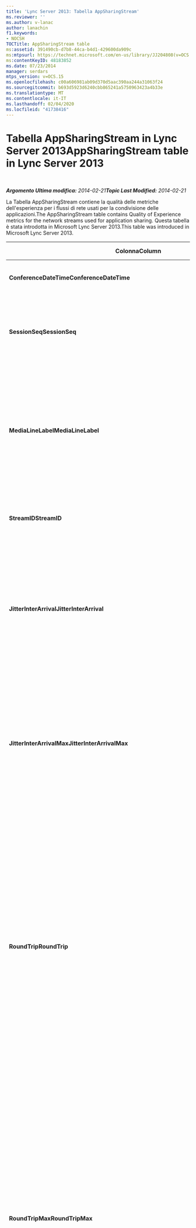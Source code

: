 ```yaml
---
title: 'Lync Server 2013: Tabella AppSharingStream'
ms.reviewer: ''
ms.author: v-lanac
author: lanachin
f1.keywords:
- NOCSH
TOCTitle: AppSharingStream table
ms:assetid: 391490cb-d7b8-44ca-b4d1-429600da909c
ms:mtpsurl: https://technet.microsoft.com/en-us/library/JJ204808(v=OCS.15)
ms:contentKeyID: 48183852
ms.date: 07/23/2014
manager: serdars
mtps_version: v=OCS.15
ms.openlocfilehash: c00a606981ab09d370d5aac390aa244a31063f24
ms.sourcegitcommit: b693d5923d6240cbb865241a5750963423a4b33e
ms.translationtype: MT
ms.contentlocale: it-IT
ms.lasthandoff: 02/04/2020
ms.locfileid: "41738416"
---
```

<div data-xmlns="http://www.w3.org/1999/xhtml">

<div class="topic" data-xmlns="http://www.w3.org/1999/xhtml" data-msxsl="urn:schemas-microsoft-com:xslt" data-cs="http://msdn.microsoft.com/en-us/">

<div data-asp="http://msdn2.microsoft.com/asp">

# <a name="appsharingstream-table-in-lync-server-2013"></a><span data-ttu-id="41c84-102">Tabella AppSharingStream in Lync Server 2013</span><span class="sxs-lookup"><span data-stu-id="41c84-102">AppSharingStream table in Lync Server 2013</span></span>

</div>

<div id="mainSection">

<div id="mainBody">

<span> </span>

<span data-ttu-id="41c84-103">_**Argomento Ultima modifica:** 2014-02-21_</span><span class="sxs-lookup"><span data-stu-id="41c84-103">_**Topic Last Modified:** 2014-02-21_</span></span>

<span data-ttu-id="41c84-104">La Tabella AppSharingStream contiene la qualità delle metriche dell'esperienza per i flussi di rete usati per la condivisione delle applicazioni.</span><span class="sxs-lookup"><span data-stu-id="41c84-104">The AppSharingStream table contains Quality of Experience metrics for the network streams used for application sharing.</span></span> <span data-ttu-id="41c84-105">Questa tabella è stata introdotta in Microsoft Lync Server 2013.</span><span class="sxs-lookup"><span data-stu-id="41c84-105">This table was introduced in Microsoft Lync Server 2013.</span></span>


<table>
<colgroup>
<col style="width: 25%" />
<col style="width: 25%" />
<col style="width: 25%" />
<col style="width: 25%" />
</colgroup>
<thead>
<tr class="header">
<th><span data-ttu-id="41c84-106"><strong>Colonna</strong></span><span class="sxs-lookup"><span data-stu-id="41c84-106"><strong>Column</strong></span></span></th>
<th><span data-ttu-id="41c84-107"><strong>Tipo di dati</strong></span><span class="sxs-lookup"><span data-stu-id="41c84-107"><strong>Data Type</strong></span></span></th>
<th><span data-ttu-id="41c84-108"><strong>Chiave/indice</strong></span><span class="sxs-lookup"><span data-stu-id="41c84-108"><strong>Key/Index</strong></span></span></th>
<th><span data-ttu-id="41c84-109"><strong>Dettagli</strong></span><span class="sxs-lookup"><span data-stu-id="41c84-109"><strong>Details</strong></span></span></th>
</tr>
</thead>
<tbody>
<tr class="odd">
<td><p><span data-ttu-id="41c84-110"><strong>ConferenceDateTime</strong></span><span class="sxs-lookup"><span data-stu-id="41c84-110"><strong>ConferenceDateTime</strong></span></span></p></td>
<td><p><span data-ttu-id="41c84-111">dateTime</span><span class="sxs-lookup"><span data-stu-id="41c84-111">dateTime</span></span></p></td>
<td><p><span data-ttu-id="41c84-112">Primaria, straniera</span><span class="sxs-lookup"><span data-stu-id="41c84-112">Primary, Foreign</span></span></p></td>
<td><p><span data-ttu-id="41c84-113">Data e ora di inizio della sessione.</span><span class="sxs-lookup"><span data-stu-id="41c84-113">Date and time that the session started.</span></span></p></td>
</tr>
<tr class="even">
<td><p><span data-ttu-id="41c84-114"><strong>SessionSeq</strong></span><span class="sxs-lookup"><span data-stu-id="41c84-114"><strong>SessionSeq</strong></span></span></p></td>
<td><p><span data-ttu-id="41c84-115">int</span><span class="sxs-lookup"><span data-stu-id="41c84-115">int</span></span></p></td>
<td><p><span data-ttu-id="41c84-116">Primaria, straniera</span><span class="sxs-lookup"><span data-stu-id="41c84-116">Primary, Foreign</span></span></p></td>
<td><p><span data-ttu-id="41c84-117">Identificatore sequenziale usato per distinguere tra le sessioni avviate nella stessa data e contemporaneamente.</span><span class="sxs-lookup"><span data-stu-id="41c84-117">Sequential identifier used to distinguish between sessions that started on the same date and at the same time.</span></span></p></td>
</tr>
<tr class="odd">
<td><p><span data-ttu-id="41c84-118"><strong>MediaLineLabel</strong></span><span class="sxs-lookup"><span data-stu-id="41c84-118"><strong>MediaLineLabel</strong></span></span></p></td>
<td><p><span data-ttu-id="41c84-119">tinyint</span><span class="sxs-lookup"><span data-stu-id="41c84-119">tinyint</span></span></p></td>
<td><p><span data-ttu-id="41c84-120">Primaria, straniera</span><span class="sxs-lookup"><span data-stu-id="41c84-120">Primary, Foreign</span></span></p></td>
<td><p><span data-ttu-id="41c84-121">Rappresenta il tipo di linea video usato nella chiamata.</span><span class="sxs-lookup"><span data-stu-id="41c84-121">Represents the type of video line used in the call.</span></span> <span data-ttu-id="41c84-122">I valori consentiti sono:</span><span class="sxs-lookup"><span data-stu-id="41c84-122">Allowed values are:</span></span></p>
<ul>
<li><p><span data-ttu-id="41c84-123">0-audio</span><span class="sxs-lookup"><span data-stu-id="41c84-123">0 – Audio</span></span></p></li>
<li><p><span data-ttu-id="41c84-124">1-video</span><span class="sxs-lookup"><span data-stu-id="41c84-124">1 – Video</span></span></p></li>
<li><p><span data-ttu-id="41c84-125">2-video panoramico</span><span class="sxs-lookup"><span data-stu-id="41c84-125">2 – Panoramic video</span></span></p></li>
<li><p><span data-ttu-id="41c84-126">3-condivisione di applicazioni/desktop</span><span class="sxs-lookup"><span data-stu-id="41c84-126">3 –Application/Desktop Sharing</span></span></p></li>
</ul></td>
</tr>
<tr class="even">
<td><p><span data-ttu-id="41c84-127"><strong>StreamID</strong></span><span class="sxs-lookup"><span data-stu-id="41c84-127"><strong>StreamID</strong></span></span></p></td>
<td><p><span data-ttu-id="41c84-128">int</span><span class="sxs-lookup"><span data-stu-id="41c84-128">int</span></span></p></td>
<td><p><span data-ttu-id="41c84-129">Principale</span><span class="sxs-lookup"><span data-stu-id="41c84-129">Primary</span></span></p></td>
<td><p><span data-ttu-id="41c84-130">Identificatore univoco del flusso di condivisione dell'applicazione.</span><span class="sxs-lookup"><span data-stu-id="41c84-130">Unique identifier of the application sharing stream.</span></span></p></td>
</tr>
<tr class="odd">
<td><p><span data-ttu-id="41c84-131"><strong>JitterInterArrival</strong></span><span class="sxs-lookup"><span data-stu-id="41c84-131"><strong>JitterInterArrival</strong></span></span></p></td>
<td><p><span data-ttu-id="41c84-132">int</span><span class="sxs-lookup"><span data-stu-id="41c84-132">int</span></span></p></td>
<td></td>
<td><p><span data-ttu-id="41c84-133">Jitter medio rilevato tra gli arrivi del pacchetto RTP.</span><span class="sxs-lookup"><span data-stu-id="41c84-133">Average jitter detected between RTP packet arrivals.</span></span> <span data-ttu-id="41c84-134">(Jitter è una misura della &quot;shakiness&quot; di una chiamata.) I valori di jitter elevato sono in genere causati dalla congestione o da un server multimediale di overload e generano audio distorte o perse.</span><span class="sxs-lookup"><span data-stu-id="41c84-134">(Jitter is a measure of the &quot;shakiness&quot; of a call.) High jitter values are typically caused by congestion or an overloaded media server, and result in distorted or lost audio.</span></span></p></td>
</tr>
<tr class="even">
<td><p><span data-ttu-id="41c84-135"><strong>JitterInterArrivalMax</strong></span><span class="sxs-lookup"><span data-stu-id="41c84-135"><strong>JitterInterArrivalMax</strong></span></span></p></td>
<td><p><span data-ttu-id="41c84-136">int</span><span class="sxs-lookup"><span data-stu-id="41c84-136">int</span></span></p></td>
<td></td>
<td><p><span data-ttu-id="41c84-137">Jitter massimo rilevato tra gli arrivi del pacchetto RTP.</span><span class="sxs-lookup"><span data-stu-id="41c84-137">Maximum jitter detected between RTP packet arrivals.</span></span> <span data-ttu-id="41c84-138">(Jitter è una misura della &quot;shakiness&quot; di una chiamata.) I valori di jitter elevato sono in genere causati dalla congestione o da un server multimediale di overload e generano audio distorte o perse.</span><span class="sxs-lookup"><span data-stu-id="41c84-138">(Jitter is a measure of the &quot;shakiness&quot; of a call.) High jitter values are typically caused by congestion or an overloaded media server, and result in distorted or lost audio.</span></span></p></td>
</tr>
<tr class="odd">
<td><p><span data-ttu-id="41c84-139"><strong>RoundTrip</strong></span><span class="sxs-lookup"><span data-stu-id="41c84-139"><strong>RoundTrip</strong></span></span></p></td>
<td><p><span data-ttu-id="41c84-140">int</span><span class="sxs-lookup"><span data-stu-id="41c84-140">int</span></span></p></td>
<td></td>
<td><p><span data-ttu-id="41c84-141">Importo medio (in millisecondi) richiesto per un pacchetto di protocollo di trasporto in tempo reale per spostarsi in un altro endpoint e quindi viceversa.</span><span class="sxs-lookup"><span data-stu-id="41c84-141">Average amount of (in milliseconds) required for a Real-Time Transport Protocol packet to travel to another endpoint and then back.</span></span> <span data-ttu-id="41c84-142">I tempi di andata e ritorno di 200 millisecondi sono considerati di qualità accettabile.</span><span class="sxs-lookup"><span data-stu-id="41c84-142">Round-trip times of 200 milliseconds or less are considered of acceptable quality.</span></span></p>
<p><span data-ttu-id="41c84-143">I valori alti di andata e ritorno possono essere causati da routing delle chiamate internazionali; una configurazione errata di routing; o un server multimediale in overload.</span><span class="sxs-lookup"><span data-stu-id="41c84-143">High round-trip values can be caused by international call routing; a routing misconfiguration; or an overloaded media server.</span></span> <span data-ttu-id="41c84-144">Gli alti tempi di andata e ritorno si verificano in difficoltà con le conversazioni audio in tempo reale a due vie.</span><span class="sxs-lookup"><span data-stu-id="41c84-144">High round-trip times result in difficulties with two-way, real-time audio conversations.</span></span></p></td>
</tr>
<tr class="even">
<td><p><span data-ttu-id="41c84-145"><strong>RoundTripMax</strong></span><span class="sxs-lookup"><span data-stu-id="41c84-145"><strong>RoundTripMax</strong></span></span></p></td>
<td><p><span data-ttu-id="41c84-146">int</span><span class="sxs-lookup"><span data-stu-id="41c84-146">int</span></span></p></td>
<td></td>
<td><p><span data-ttu-id="41c84-147">Importo massimo (in millisecondi) necessario per un pacchetto di protocollo di trasporto in tempo reale per spostarsi in un altro endpoint e quindi viceversa.</span><span class="sxs-lookup"><span data-stu-id="41c84-147">Maximum amount of (in milliseconds) required for a Real-Time Transport Protocol packet to travel to another endpoint and then back.</span></span> <span data-ttu-id="41c84-148">I tempi di andata e ritorno di 200 millisecondi sono considerati di qualità accettabile.</span><span class="sxs-lookup"><span data-stu-id="41c84-148">Round-trip times of 200 milliseconds or less are considered of acceptable quality.</span></span></p>
<p><span data-ttu-id="41c84-149">I valori alti di andata e ritorno possono essere causati da routing delle chiamate internazionali; una configurazione errata di routing; o un server multimediale in overload.</span><span class="sxs-lookup"><span data-stu-id="41c84-149">High round-trip values can be caused by international call routing; a routing misconfiguration; or an overloaded media server.</span></span> <span data-ttu-id="41c84-150">Gli alti tempi di andata e ritorno si verificano in difficoltà con le conversazioni audio in tempo reale a due vie.</span><span class="sxs-lookup"><span data-stu-id="41c84-150">High round-trip times result in difficulties with two-way, real-time audio conversations.</span></span></p></td>
</tr>
<tr class="odd">
<td><p><span data-ttu-id="41c84-151"><strong>PacketLossRate</strong></span><span class="sxs-lookup"><span data-stu-id="41c84-151"><strong>PacketLossRate</strong></span></span></p></td>
<td><p><span data-ttu-id="41c84-152">galleggiante</span><span class="sxs-lookup"><span data-stu-id="41c84-152">float</span></span></p></td>
<td></td>
<td><p><span data-ttu-id="41c84-153">Tasso medio di perdita di pacchetti RTP (Real-Time Transport Protocol).</span><span class="sxs-lookup"><span data-stu-id="41c84-153">Average rate of Real-Time Transport Protocol (RTP) packet loss.</span></span> <span data-ttu-id="41c84-154">La perdita di pacchetti si verifica quando i pacchetti RTP, un protocollo usato per la trasmissione di audio e video su Internet, non riescono a raggiungere la destinazione. I tassi di perdita elevati sono in genere causati dalla congestione; mancanza di larghezza di banda; congestione o interferenza wireless; o un server multimediale in overload.</span><span class="sxs-lookup"><span data-stu-id="41c84-154">(Packet loss occurs when RTP packets, a protocol used for transmitting audio and video across the Internet, failed to reach their destination.) High loss rates are generally caused by congestion; lack of bandwidth; wireless congestion or interference; or an overloaded media server.</span></span> <span data-ttu-id="41c84-155">La perdita di pacchetti in genere genera un audio distorta o perso.</span><span class="sxs-lookup"><span data-stu-id="41c84-155">Packet loss typically results in distorted or lost audio.</span></span></p></td>
</tr>
<tr class="even">
<td><p><span data-ttu-id="41c84-156"><strong>PacketLossRateMax</strong></span><span class="sxs-lookup"><span data-stu-id="41c84-156"><strong>PacketLossRateMax</strong></span></span></p></td>
<td><p><span data-ttu-id="41c84-157">galleggiante</span><span class="sxs-lookup"><span data-stu-id="41c84-157">float</span></span></p></td>
<td></td>
<td><p><span data-ttu-id="41c84-158">Tasso massimo di perdita di pacchetti RTP (Real-Time Transport Protocol).</span><span class="sxs-lookup"><span data-stu-id="41c84-158">Maximum rate of Real-Time Transport Protocol (RTP) packet loss.</span></span> <span data-ttu-id="41c84-159">La perdita di pacchetti si verifica quando i pacchetti RTP, un protocollo usato per la trasmissione di audio e video su Internet, non riescono a raggiungere la destinazione. I tassi di perdita elevati sono in genere causati dalla congestione; mancanza di larghezza di banda; congestione o interferenza wireless; o un server multimediale in overload.</span><span class="sxs-lookup"><span data-stu-id="41c84-159">(Packet loss occurs when RTP packets, a protocol used for transmitting audio and video across the Internet, failed to reach their destination.) High loss rates are generally caused by congestion; lack of bandwidth; wireless congestion or interference; or an overloaded media server.</span></span> <span data-ttu-id="41c84-160">La perdita di pacchetti in genere genera un audio distorta o perso.</span><span class="sxs-lookup"><span data-stu-id="41c84-160">Packet loss typically results in distorted or lost audio.</span></span></p></td>
</tr>
<tr class="odd">
<td><p><span data-ttu-id="41c84-161"><strong>PacketUtilization</strong></span><span class="sxs-lookup"><span data-stu-id="41c84-161"><strong>PacketUtilization</strong></span></span></p></td>
<td><p><span data-ttu-id="41c84-162">int</span><span class="sxs-lookup"><span data-stu-id="41c84-162">int</span></span></p></td>
<td></td>
<td><p><span data-ttu-id="41c84-163">Numero di pacchetti inviati.</span><span class="sxs-lookup"><span data-stu-id="41c84-163">Number of packets sent.</span></span></p></td>
</tr>
<tr class="even">
<td><p><span data-ttu-id="41c84-164"><strong>Larghezza di banda più ampia</strong></span><span class="sxs-lookup"><span data-stu-id="41c84-164"><strong>BandwidthEst</strong></span></span></p></td>
<td><p><span data-ttu-id="41c84-165">int</span><span class="sxs-lookup"><span data-stu-id="41c84-165">int</span></span></p></td>
<td></td>
<td><p><span data-ttu-id="41c84-166">Larghezza di banda unidirezionale stimata disponibile alla fine della sessione.</span><span class="sxs-lookup"><span data-stu-id="41c84-166">Estimated one-way bandwidth available at the end of the session.</span></span> <span data-ttu-id="41c84-167">Segnalati in bit al secondo.</span><span class="sxs-lookup"><span data-stu-id="41c84-167">Reported in bits per second.</span></span></p></td>
</tr>
<tr class="odd">
<td><p><span data-ttu-id="41c84-168"><strong>AppSharingPayloadDescription</strong></span><span class="sxs-lookup"><span data-stu-id="41c84-168"><strong>AppSharingPayloadDescription</strong></span></span></p></td>
<td><p><span data-ttu-id="41c84-169">int</span><span class="sxs-lookup"><span data-stu-id="41c84-169">int</span></span></p></td>
<td></td>
<td><p><span data-ttu-id="41c84-170">Descrizione del payload di condivisione applicazioni.</span><span class="sxs-lookup"><span data-stu-id="41c84-170">Description of the application sharing payload.</span></span></p></td>
</tr>
<tr class="even">
<td><p><span data-ttu-id="41c84-171"><strong>RelativeOneWayTotal</strong></span><span class="sxs-lookup"><span data-stu-id="41c84-171"><strong>RelativeOneWayTotal</strong></span></span></p></td>
<td><p><span data-ttu-id="41c84-172">galleggiante</span><span class="sxs-lookup"><span data-stu-id="41c84-172">float</span></span></p></td>
<td></td>
<td><p><span data-ttu-id="41c84-173">Importo totale della latenza unidirezionale.</span><span class="sxs-lookup"><span data-stu-id="41c84-173">Total amount of one-way latency.</span></span> <span data-ttu-id="41c84-174">La latenza unidirezionale relativa misura il ritardo tra il client e il server.</span><span class="sxs-lookup"><span data-stu-id="41c84-174">Relative one-way latency measures the delay between the client and the server.</span></span></p></td>
</tr>
<tr class="odd">
<td><p><span data-ttu-id="41c84-175"><strong>RelativeOneWayAverage</strong></span><span class="sxs-lookup"><span data-stu-id="41c84-175"><strong>RelativeOneWayAverage</strong></span></span></p></td>
<td><p><span data-ttu-id="41c84-176">galleggiante</span><span class="sxs-lookup"><span data-stu-id="41c84-176">float</span></span></p></td>
<td></td>
<td><p><span data-ttu-id="41c84-177">Importo medio della latenza unidirezionale.</span><span class="sxs-lookup"><span data-stu-id="41c84-177">Average amount of one-way latency.</span></span> <span data-ttu-id="41c84-178">La latenza unidirezionale relativa misura il ritardo tra il client e il server.</span><span class="sxs-lookup"><span data-stu-id="41c84-178">Relative one-way latency measures the delay between the client and the server.</span></span></p></td>
</tr>
<tr class="even">
<td><p><span data-ttu-id="41c84-179"><strong>RelativeOneWayMax</strong></span><span class="sxs-lookup"><span data-stu-id="41c84-179"><strong>RelativeOneWayMax</strong></span></span></p></td>
<td><p><span data-ttu-id="41c84-180">galleggiante</span><span class="sxs-lookup"><span data-stu-id="41c84-180">float</span></span></p></td>
<td></td>
<td><p><span data-ttu-id="41c84-181">Importo massimo della latenza unidirezionale.</span><span class="sxs-lookup"><span data-stu-id="41c84-181">Maximum amount of one-way latency.</span></span> <span data-ttu-id="41c84-182">La latenza unidirezionale relativa misura il ritardo tra il client e il server.</span><span class="sxs-lookup"><span data-stu-id="41c84-182">Relative one-way latency measures the delay between the client and the server.</span></span></p></td>
</tr>
<tr class="odd">
<td><p><span data-ttu-id="41c84-183"><strong>RelativeOneWayBurstOccurrences</strong></span><span class="sxs-lookup"><span data-stu-id="41c84-183"><strong>RelativeOneWayBurstOccurrences</strong></span></span></p></td>
<td><p><span data-ttu-id="41c84-184">int</span><span class="sxs-lookup"><span data-stu-id="41c84-184">int</span></span></p></td>
<td></td>
<td><p><span data-ttu-id="41c84-185">Occorrenze totali di burst unidirezionale.</span><span class="sxs-lookup"><span data-stu-id="41c84-185">Total one-way burst occurrences.</span></span> <span data-ttu-id="41c84-186">Una trasmissione "bursty" è una trasmissione in cui i flussi di dati in esplosioni imprevedibili si oppongono a un flusso costante.</span><span class="sxs-lookup"><span data-stu-id="41c84-186">A “bursty” transmission is a transmission where data flows in unpredictable bursts as opposed to a steady stream.</span></span> <span data-ttu-id="41c84-187">Questa metrica misura il flusso di dati tra il client e il server.</span><span class="sxs-lookup"><span data-stu-id="41c84-187">This metric measures data flow between the client and the server.</span></span></p></td>
</tr>
<tr class="even">
<td><p><span data-ttu-id="41c84-188"><strong>RelativeOneWayBurstDensity</strong></span><span class="sxs-lookup"><span data-stu-id="41c84-188"><strong>RelativeOneWayBurstDensity</strong></span></span></p></td>
<td><p><span data-ttu-id="41c84-189">galleggiante</span><span class="sxs-lookup"><span data-stu-id="41c84-189">float</span></span></p></td>
<td></td>
<td><p><span data-ttu-id="41c84-190">Densità totale burst unidirezionale.</span><span class="sxs-lookup"><span data-stu-id="41c84-190">Total one-way burst density.</span></span> <span data-ttu-id="41c84-191">Una trasmissione "bursty" è una trasmissione in cui i flussi di dati in esplosioni imprevedibili si oppongono a un flusso costante.</span><span class="sxs-lookup"><span data-stu-id="41c84-191">A “bursty” transmission is a transmission where data flows in unpredictable bursts as opposed to a steady stream.</span></span> <span data-ttu-id="41c84-192">Questa metrica misura il flusso di dati tra il client e il server.</span><span class="sxs-lookup"><span data-stu-id="41c84-192">This metric measures data flow between the client and the server.</span></span></p></td>
</tr>
<tr class="odd">
<td><p><span data-ttu-id="41c84-193"><strong>RelativeOneWayBurstDuration</strong></span><span class="sxs-lookup"><span data-stu-id="41c84-193"><strong>RelativeOneWayBurstDuration</strong></span></span></p></td>
<td><p><span data-ttu-id="41c84-194">galleggiante</span><span class="sxs-lookup"><span data-stu-id="41c84-194">float</span></span></p></td>
<td></td>
<td><p><span data-ttu-id="41c84-195">Totale durata burst unidirezionale.</span><span class="sxs-lookup"><span data-stu-id="41c84-195">Total one-way burst duration.</span></span> <span data-ttu-id="41c84-196">Una trasmissione "bursty" è una trasmissione in cui i flussi di dati in esplosioni imprevedibili si oppongono a un flusso costante.</span><span class="sxs-lookup"><span data-stu-id="41c84-196">A “bursty” transmission is a transmission where data flows in unpredictable bursts as opposed to a steady stream.</span></span> <span data-ttu-id="41c84-197">Questa metrica misura il flusso di dati tra il client e il server.</span><span class="sxs-lookup"><span data-stu-id="41c84-197">This metric measures data flow between the client and the server.</span></span></p></td>
</tr>
<tr class="even">
<td><p><span data-ttu-id="41c84-198"><strong>RelativeOneWayGapOccurrences</strong></span><span class="sxs-lookup"><span data-stu-id="41c84-198"><strong>RelativeOneWayGapOccurrences</strong></span></span></p></td>
<td><p><span data-ttu-id="41c84-199">int</span><span class="sxs-lookup"><span data-stu-id="41c84-199">int</span></span></p></td>
<td></td>
<td><p><span data-ttu-id="41c84-200">Occorrenze totali unidirezionali Gap.</span><span class="sxs-lookup"><span data-stu-id="41c84-200">Total one-way gap occurrences.</span></span> <span data-ttu-id="41c84-201">Una trasmissione "bursty" è una trasmissione in cui i flussi di dati in esplosioni imprevedibili si oppongono a un flusso costante; gli spazi vuoti indicano i ritardi tra questi burst.</span><span class="sxs-lookup"><span data-stu-id="41c84-201">A “bursty” transmission is a transmission where data flows in unpredictable bursts as opposed to a steady stream; gaps indicate delays between these bursts.</span></span> <span data-ttu-id="41c84-202">Questa metrica misura il flusso di dati tra il client e il server.</span><span class="sxs-lookup"><span data-stu-id="41c84-202">This metric measures data flow between the client and the server.</span></span></p></td>
</tr>
<tr class="odd">
<td><p><span data-ttu-id="41c84-203"><strong>RelativeOneWayGapDensity</strong></span><span class="sxs-lookup"><span data-stu-id="41c84-203"><strong>RelativeOneWayGapDensity</strong></span></span></p></td>
<td><p><span data-ttu-id="41c84-204">galleggiante</span><span class="sxs-lookup"><span data-stu-id="41c84-204">float</span></span></p></td>
<td></td>
<td><p><span data-ttu-id="41c84-205">Densità totale gap unidirezionale.</span><span class="sxs-lookup"><span data-stu-id="41c84-205">Total one-way gap density.</span></span> <span data-ttu-id="41c84-206">Una trasmissione "bursty" è una trasmissione in cui i flussi di dati in esplosioni imprevedibili si oppongono a un flusso costante; gli spazi vuoti indicano i ritardi tra questi burst.</span><span class="sxs-lookup"><span data-stu-id="41c84-206">A “bursty” transmission is a transmission where data flows in unpredictable bursts as opposed to a steady stream; gaps indicate delays between these bursts.</span></span> <span data-ttu-id="41c84-207">Questa metrica misura il flusso di dati tra il client e il server.</span><span class="sxs-lookup"><span data-stu-id="41c84-207">This metric measures data flow between the client and the server.</span></span></p></td>
</tr>
<tr class="even">
<td><p><span data-ttu-id="41c84-208"><strong>RelativeOneWayGapDuration</strong></span><span class="sxs-lookup"><span data-stu-id="41c84-208"><strong>RelativeOneWayGapDuration</strong></span></span></p></td>
<td><p><span data-ttu-id="41c84-209">galleggiante</span><span class="sxs-lookup"><span data-stu-id="41c84-209">float</span></span></p></td>
<td></td>
<td><p><span data-ttu-id="41c84-210">Durata totale del gap unidirezionale.</span><span class="sxs-lookup"><span data-stu-id="41c84-210">Total one-way gap duration.</span></span> <span data-ttu-id="41c84-211">Una trasmissione "bursty" è una trasmissione in cui i flussi di dati in esplosioni imprevedibili si oppongono a un flusso costante; gli spazi vuoti indicano i ritardi tra questi burst.</span><span class="sxs-lookup"><span data-stu-id="41c84-211">A “bursty” transmission is a transmission where data flows in unpredictable bursts as opposed to a steady stream; gaps indicate delays between these bursts.</span></span> <span data-ttu-id="41c84-212">Questa metrica misura il flusso di dati tra il client e il server.</span><span class="sxs-lookup"><span data-stu-id="41c84-212">This metric measures data flow between the client and the server.</span></span></p></td>
</tr>
<tr class="odd">
<td><p><span data-ttu-id="41c84-213"><strong>ApplicationSharingType</strong></span><span class="sxs-lookup"><span data-stu-id="41c84-213"><strong>ApplicationSharingType</strong></span></span></p></td>
<td><p><span data-ttu-id="41c84-214">varChar (256)</span><span class="sxs-lookup"><span data-stu-id="41c84-214">varChar(256)</span></span></p></td>
<td></td>
<td><p><span data-ttu-id="41c84-215">Ruolo applicazione (condivisore o visualizzatore) e tipo di contenuto.</span><span class="sxs-lookup"><span data-stu-id="41c84-215">Application role (Sharer or Viewer) and content type.</span></span></p></td>
</tr>
<tr class="even">
<td><p><span data-ttu-id="41c84-216"><strong>RDPTileProcessingLatencyTotal</strong></span><span class="sxs-lookup"><span data-stu-id="41c84-216"><strong>RDPTileProcessingLatencyTotal</strong></span></span></p></td>
<td><p><span data-ttu-id="41c84-217">galleggiante</span><span class="sxs-lookup"><span data-stu-id="41c84-217">float</span></span></p></td>
<td></td>
<td><p><span data-ttu-id="41c84-218">Tempo di elaborazione totale per i riquadri RDP (Remote Desktop Protocol).</span><span class="sxs-lookup"><span data-stu-id="41c84-218">Total processing time for remote desktop protocol (RDP) tiles.</span></span> <span data-ttu-id="41c84-219">Un valore complessivo più elevato equivale a un ritardo più lungo nell'esperienza di visualizzazione.</span><span class="sxs-lookup"><span data-stu-id="41c84-219">A higher total equates to a longer delay in the viewing experience.</span></span></p></td>
</tr>
<tr class="odd">
<td><p><span data-ttu-id="41c84-220"><strong>RDPTileProcessingLatencyAverage</strong></span><span class="sxs-lookup"><span data-stu-id="41c84-220"><strong>RDPTileProcessingLatencyAverage</strong></span></span></p></td>
<td><p><span data-ttu-id="41c84-221">galleggiante</span><span class="sxs-lookup"><span data-stu-id="41c84-221">float</span></span></p></td>
<td></td>
<td><p><span data-ttu-id="41c84-222">Tempo medio di elaborazione per i riquadri RDP (Remote Desktop Protocol).</span><span class="sxs-lookup"><span data-stu-id="41c84-222">Average processing time for remote desktop protocol (RDP) tiles.</span></span> <span data-ttu-id="41c84-223">Un valore complessivo più elevato equivale a un ritardo più lungo nell'esperienza di visualizzazione.</span><span class="sxs-lookup"><span data-stu-id="41c84-223">A higher total equates to a longer delay in the viewing experience.</span></span></p></td>
</tr>
<tr class="even">
<td><p><span data-ttu-id="41c84-224"><strong>RDPTileProcessingLatencyMax</strong></span><span class="sxs-lookup"><span data-stu-id="41c84-224"><strong>RDPTileProcessingLatencyMax</strong></span></span></p></td>
<td><p><span data-ttu-id="41c84-225">galleggiante</span><span class="sxs-lookup"><span data-stu-id="41c84-225">float</span></span></p></td>
<td></td>
<td><p><span data-ttu-id="41c84-226">Tempo di elaborazione massimo per i riquadri RDP (Remote Desktop Protocol).</span><span class="sxs-lookup"><span data-stu-id="41c84-226">Maximum processing time for remote desktop protocol (RDP) tiles.</span></span> <span data-ttu-id="41c84-227">Un valore complessivo più elevato equivale a un ritardo più lungo nell'esperienza di visualizzazione.</span><span class="sxs-lookup"><span data-stu-id="41c84-227">A higher total equates to a longer delay in the viewing experience.</span></span></p></td>
</tr>
<tr class="odd">
<td><p><span data-ttu-id="41c84-228"><strong>RDPTileProcessingLatencyBurstOccurrences</strong></span><span class="sxs-lookup"><span data-stu-id="41c84-228"><strong>RDPTileProcessingLatencyBurstOccurrences</strong></span></span></p></td>
<td><p><span data-ttu-id="41c84-229">int</span><span class="sxs-lookup"><span data-stu-id="41c84-229">int</span></span></p></td>
<td></td>
<td><p><span data-ttu-id="41c84-230">Occorrenze burst nel tempo di elaborazione per i riquadri RDP (Remote Desktop Protocol).</span><span class="sxs-lookup"><span data-stu-id="41c84-230">Burst occurrences in the processing time for remote desktop protocol (RDP) tiles.</span></span> <span data-ttu-id="41c84-231">Una trasmissione "bursty" è una trasmissione in cui i flussi di dati in esplosioni imprevedibili si oppongono a un flusso costante.</span><span class="sxs-lookup"><span data-stu-id="41c84-231">A “bursty” transmission is a transmission where data flows in unpredictable bursts as opposed to a steady stream.</span></span></p></td>
</tr>
<tr class="even">
<td><p><span data-ttu-id="41c84-232"><strong>RDPTileProcessingLatencyBurstDensity</strong></span><span class="sxs-lookup"><span data-stu-id="41c84-232"><strong>RDPTileProcessingLatencyBurstDensity</strong></span></span></p></td>
<td><p><span data-ttu-id="41c84-233">galleggiante</span><span class="sxs-lookup"><span data-stu-id="41c84-233">float</span></span></p></td>
<td></td>
<td><p><span data-ttu-id="41c84-234">Densità di burst nel tempo di elaborazione per i riquadri RDP (Remote Desktop Protocol).</span><span class="sxs-lookup"><span data-stu-id="41c84-234">Burst density in the processing time for remote desktop protocol (RDP) tiles.</span></span> <span data-ttu-id="41c84-235">Una trasmissione "bursty" è una trasmissione in cui i flussi di dati in esplosioni imprevedibili si oppongono a un flusso costante.</span><span class="sxs-lookup"><span data-stu-id="41c84-235">A “bursty” transmission is a transmission where data flows in unpredictable bursts as opposed to a steady stream.</span></span></p></td>
</tr>
<tr class="odd">
<td><p><span data-ttu-id="41c84-236"><strong>RDPTileProcessingLatencyBurstDuration</strong></span><span class="sxs-lookup"><span data-stu-id="41c84-236"><strong>RDPTileProcessingLatencyBurstDuration</strong></span></span></p></td>
<td><p><span data-ttu-id="41c84-237">galleggiante</span><span class="sxs-lookup"><span data-stu-id="41c84-237">float</span></span></p></td>
<td></td>
<td><p><span data-ttu-id="41c84-238">Durata burst nel tempo di elaborazione per i riquadri RDP (Remote Desktop Protocol).</span><span class="sxs-lookup"><span data-stu-id="41c84-238">Burst duration in the processing time for remote desktop protocol (RDP) tiles.</span></span> <span data-ttu-id="41c84-239">Una trasmissione "bursty" è una trasmissione in cui i flussi di dati in esplosioni imprevedibili si oppongono a un flusso costante.</span><span class="sxs-lookup"><span data-stu-id="41c84-239">A “bursty” transmission is a transmission where data flows in unpredictable bursts as opposed to a steady stream.</span></span></p></td>
</tr>
<tr class="even">
<td><p><span data-ttu-id="41c84-240"><strong>RDPTileProcessingLatencyGapOccurrences</strong></span><span class="sxs-lookup"><span data-stu-id="41c84-240"><strong>RDPTileProcessingLatencyGapOccurrences</strong></span></span></p></td>
<td><p><span data-ttu-id="41c84-241">int</span><span class="sxs-lookup"><span data-stu-id="41c84-241">int</span></span></p></td>
<td></td>
<td><p><span data-ttu-id="41c84-242">Occorrenze gap nel tempo di elaborazione per i riquadri RDP (Remote Desktop Protocol).</span><span class="sxs-lookup"><span data-stu-id="41c84-242">Gap occurrences in the processing time for remote desktop protocol (RDP) tiles.</span></span></p></td>
</tr>
<tr class="odd">
<td><p><span data-ttu-id="41c84-243"><strong>RDPTileProcessingLatencyGapDensity</strong></span><span class="sxs-lookup"><span data-stu-id="41c84-243"><strong>RDPTileProcessingLatencyGapDensity</strong></span></span></p></td>
<td><p><span data-ttu-id="41c84-244">galleggiante</span><span class="sxs-lookup"><span data-stu-id="41c84-244">float</span></span></p></td>
<td></td>
<td><p><span data-ttu-id="41c84-245">Densità di gap nel tempo di elaborazione per i riquadri RDP (Remote Desktop Protocol).</span><span class="sxs-lookup"><span data-stu-id="41c84-245">Gap density in the processing time for remote desktop protocol (RDP) tiles.</span></span> <span data-ttu-id="41c84-246">La densità di Gap ridotta equivale a un'esperienza di visualizzazione migliore.</span><span class="sxs-lookup"><span data-stu-id="41c84-246">Low gap density equates to a better viewing experience.</span></span></p></td>
</tr>
<tr class="even">
<td><p><span data-ttu-id="41c84-247"><strong>RDPTileProcessingLatencyGapDuration</strong></span><span class="sxs-lookup"><span data-stu-id="41c84-247"><strong>RDPTileProcessingLatencyGapDuration</strong></span></span></p></td>
<td><p><span data-ttu-id="41c84-248">galleggiante</span><span class="sxs-lookup"><span data-stu-id="41c84-248">float</span></span></p></td>
<td></td>
<td><p><span data-ttu-id="41c84-249">Durata gap nel tempo di elaborazione per i riquadri RDP (Remote Desktop Protocol).</span><span class="sxs-lookup"><span data-stu-id="41c84-249">Gap duration in the processing time for remote desktop protocol (RDP) tiles.</span></span> <span data-ttu-id="41c84-250">La durata del gap breve equivale a una migliore esperienza di visualizzazione.</span><span class="sxs-lookup"><span data-stu-id="41c84-250">Short gap durations equate to a better viewing experience.</span></span></p></td>
</tr>
<tr class="odd">
<td><p><span data-ttu-id="41c84-251"><strong>CaptureTileRateTotal</strong></span><span class="sxs-lookup"><span data-stu-id="41c84-251"><strong>CaptureTileRateTotal</strong></span></span></p></td>
<td><p><span data-ttu-id="41c84-252">galleggiante</span><span class="sxs-lookup"><span data-stu-id="41c84-252">float</span></span></p></td>
<td></td>
<td><p><span data-ttu-id="41c84-253">Tasso totale dei riquadri acquisiti (in riquadri al secondo).</span><span class="sxs-lookup"><span data-stu-id="41c84-253">Total rate of captured tiles (in tiles per second).</span></span></p></td>
</tr>
<tr class="even">
<td><p><span data-ttu-id="41c84-254"><strong>CaptureTileRateAverage</strong></span><span class="sxs-lookup"><span data-stu-id="41c84-254"><strong>CaptureTileRateAverage</strong></span></span></p></td>
<td><p><span data-ttu-id="41c84-255">galleggiante</span><span class="sxs-lookup"><span data-stu-id="41c84-255">float</span></span></p></td>
<td></td>
<td><p><span data-ttu-id="41c84-256">Tasso medio dei riquadri acquisiti (in riquadri al secondo).</span><span class="sxs-lookup"><span data-stu-id="41c84-256">Average rate of captured tiles (in tiles per second).</span></span></p></td>
</tr>
<tr class="odd">
<td><p><span data-ttu-id="41c84-257"><strong>CaptureTileRateMax</strong></span><span class="sxs-lookup"><span data-stu-id="41c84-257"><strong>CaptureTileRateMax</strong></span></span></p></td>
<td><p><span data-ttu-id="41c84-258">galleggiante</span><span class="sxs-lookup"><span data-stu-id="41c84-258">float</span></span></p></td>
<td></td>
<td><p><span data-ttu-id="41c84-259">Tasso massimo dei riquadri acquisiti (in riquadri al secondo).</span><span class="sxs-lookup"><span data-stu-id="41c84-259">Maximum rate of captured tiles (in tiles per second).</span></span></p></td>
</tr>
<tr class="even">
<td><p><span data-ttu-id="41c84-260"><strong>CaptureTileRateBurstOccurrences</strong></span><span class="sxs-lookup"><span data-stu-id="41c84-260"><strong>CaptureTileRateBurstOccurrences</strong></span></span></p></td>
<td><p><span data-ttu-id="41c84-261">in t</span><span class="sxs-lookup"><span data-stu-id="41c84-261">in t</span></span></p></td>
<td></td>
<td><p><span data-ttu-id="41c84-262">Occorrenze di burst nella frequenza dei riquadri acquisiti (in riquadri al secondo).</span><span class="sxs-lookup"><span data-stu-id="41c84-262">Burst occurrences in the rate of captured tiles (in tiles per second).</span></span></p></td>
</tr>
<tr class="odd">
<td><p><span data-ttu-id="41c84-263"><strong>CaptureTileRateBurstDensity</strong></span><span class="sxs-lookup"><span data-stu-id="41c84-263"><strong>CaptureTileRateBurstDensity</strong></span></span></p></td>
<td><p><span data-ttu-id="41c84-264">galleggiante</span><span class="sxs-lookup"><span data-stu-id="41c84-264">float</span></span></p></td>
<td></td>
<td><p><span data-ttu-id="41c84-265">Densità di burst nella frequenza dei riquadri acquisiti (in riquadri al secondo).</span><span class="sxs-lookup"><span data-stu-id="41c84-265">Burst density in the rate of captured tiles (in tiles per second).</span></span></p></td>
</tr>
<tr class="even">
<td><p><span data-ttu-id="41c84-266"><strong>CaptureTileRateBurstDuration</strong></span><span class="sxs-lookup"><span data-stu-id="41c84-266"><strong>CaptureTileRateBurstDuration</strong></span></span></p></td>
<td><p><span data-ttu-id="41c84-267">galleggiante</span><span class="sxs-lookup"><span data-stu-id="41c84-267">float</span></span></p></td>
<td></td>
<td><p><span data-ttu-id="41c84-268">Durata burst nella frequenza dei riquadri acquisiti (in riquadri al secondo).</span><span class="sxs-lookup"><span data-stu-id="41c84-268">Burst duration in the rate of captured tiles (in tiles per second).</span></span></p></td>
</tr>
<tr class="odd">
<td><p><span data-ttu-id="41c84-269"><strong>CaptureTileRateGapOccurrences</strong></span><span class="sxs-lookup"><span data-stu-id="41c84-269"><strong>CaptureTileRateGapOccurrences</strong></span></span></p></td>
<td><p><span data-ttu-id="41c84-270">int</span><span class="sxs-lookup"><span data-stu-id="41c84-270">int</span></span></p></td>
<td></td>
<td><p><span data-ttu-id="41c84-271">Occorrenze gap nella frequenza dei riquadri acquisiti (in riquadri al secondo).</span><span class="sxs-lookup"><span data-stu-id="41c84-271">Gap occurrences in the rate of captured tiles (in tiles per second).</span></span></p></td>
</tr>
<tr class="even">
<td><p><span data-ttu-id="41c84-272"><strong>CaptureTileRateGapDensity</strong></span><span class="sxs-lookup"><span data-stu-id="41c84-272"><strong>CaptureTileRateGapDensity</strong></span></span></p></td>
<td><p><span data-ttu-id="41c84-273">galleggiante</span><span class="sxs-lookup"><span data-stu-id="41c84-273">float</span></span></p></td>
<td></td>
<td><p><span data-ttu-id="41c84-274">Densità di gap nella frequenza dei riquadri acquisiti (in riquadri al secondo).</span><span class="sxs-lookup"><span data-stu-id="41c84-274">Gap density in the rate of captured tiles (in tiles per second).</span></span></p></td>
</tr>
<tr class="odd">
<td><p><span data-ttu-id="41c84-275"><strong>CaptureTileRateGapDuration</strong></span><span class="sxs-lookup"><span data-stu-id="41c84-275"><strong>CaptureTileRateGapDuration</strong></span></span></p></td>
<td><p><span data-ttu-id="41c84-276">galleggiante</span><span class="sxs-lookup"><span data-stu-id="41c84-276">float</span></span></p></td>
<td></td>
<td><p><span data-ttu-id="41c84-277">Durata del gap nella frequenza dei riquadri acquisiti (in riquadri al secondo).</span><span class="sxs-lookup"><span data-stu-id="41c84-277">Gap duration in the rate of captured tiles (in tiles per second).</span></span></p></td>
</tr>
<tr class="even">
<td><p><span data-ttu-id="41c84-278"><strong>SpoiledTilePercentTotal</strong></span><span class="sxs-lookup"><span data-stu-id="41c84-278"><strong>SpoiledTilePercentTotal</strong></span></span></p></td>
<td><p><span data-ttu-id="41c84-279">galleggiante</span><span class="sxs-lookup"><span data-stu-id="41c84-279">float</span></span></p></td>
<td></td>
<td><p><span data-ttu-id="41c84-280">Percentuale totale del contenuto che non ha raggiunto il visualizzatore, ma che è stato scartato e sovrascritto da contenuto fresco.</span><span class="sxs-lookup"><span data-stu-id="41c84-280">Total percentage of the content that did not reach the viewer but was instead discarded and overwritten by fresh content.</span></span></p></td>
</tr>
<tr class="odd">
<td><p><span data-ttu-id="41c84-281"><strong>SpoiledTilePercentAverage</strong></span><span class="sxs-lookup"><span data-stu-id="41c84-281"><strong>SpoiledTilePercentAverage</strong></span></span></p></td>
<td><p><span data-ttu-id="41c84-282">galleggiante</span><span class="sxs-lookup"><span data-stu-id="41c84-282">float</span></span></p></td>
<td></td>
<td><p><span data-ttu-id="41c84-283">Percentuale media del contenuto che non ha raggiunto il visualizzatore ma è stato scartato e sovrascritto da contenuto fresco.</span><span class="sxs-lookup"><span data-stu-id="41c84-283">Average percentage of the content that did not reach the viewer but was instead discarded and overwritten by fresh content.</span></span></p></td>
</tr>
<tr class="even">
<td><p><span data-ttu-id="41c84-284"><strong>SpoiledTilePercentMax</strong></span><span class="sxs-lookup"><span data-stu-id="41c84-284"><strong>SpoiledTilePercentMax</strong></span></span></p></td>
<td><p><span data-ttu-id="41c84-285">galleggiante</span><span class="sxs-lookup"><span data-stu-id="41c84-285">float</span></span></p></td>
<td></td>
<td><p><span data-ttu-id="41c84-286">Percentuale massima del contenuto che non ha raggiunto il visualizzatore, ma che è stato scartato e sovrascritto da contenuto fresco.</span><span class="sxs-lookup"><span data-stu-id="41c84-286">Maximum percentage of the content that did not reach the viewer but was instead discarded and overwritten by fresh content.</span></span></p></td>
</tr>
<tr class="odd">
<td><p><span data-ttu-id="41c84-287"><strong>SpoiledTilePercentBurstOccurrences</strong></span><span class="sxs-lookup"><span data-stu-id="41c84-287"><strong>SpoiledTilePercentBurstOccurrences</strong></span></span></p></td>
<td><p><span data-ttu-id="41c84-288">int</span><span class="sxs-lookup"><span data-stu-id="41c84-288">int</span></span></p></td>
<td></td>
<td><p><span data-ttu-id="41c84-289">Occorrenze burst per il contenuto che non ha raggiunto il visualizzatore, ma è stato scartato e sovrascritto da contenuto fresco.</span><span class="sxs-lookup"><span data-stu-id="41c84-289">Burst occurrences for the content that did not reach the viewer but was instead discarded and overwritten by fresh content.</span></span></p></td>
</tr>
<tr class="even">
<td><p><span data-ttu-id="41c84-290"><strong>SpoiledTilePercentBurstDensity</strong></span><span class="sxs-lookup"><span data-stu-id="41c84-290"><strong>SpoiledTilePercentBurstDensity</strong></span></span></p></td>
<td><p><span data-ttu-id="41c84-291">galleggiante</span><span class="sxs-lookup"><span data-stu-id="41c84-291">float</span></span></p></td>
<td></td>
<td><p><span data-ttu-id="41c84-292">Densità di burst per il contenuto che non ha raggiunto il visualizzatore, ma è stato scartato e sovrascritto da contenuto fresco.</span><span class="sxs-lookup"><span data-stu-id="41c84-292">Burst density for the content that did not reach the viewer but was instead discarded and overwritten by fresh content.</span></span></p></td>
</tr>
<tr class="odd">
<td><p><span data-ttu-id="41c84-293"><strong>SpoiledTilePercentBurstDuration</strong></span><span class="sxs-lookup"><span data-stu-id="41c84-293"><strong>SpoiledTilePercentBurstDuration</strong></span></span></p></td>
<td><p><span data-ttu-id="41c84-294">galleggiante</span><span class="sxs-lookup"><span data-stu-id="41c84-294">float</span></span></p></td>
<td></td>
<td><p><span data-ttu-id="41c84-295">Durata burst per il contenuto che non ha raggiunto il visualizzatore, ma è stato scartato e sovrascritto da contenuto fresco.</span><span class="sxs-lookup"><span data-stu-id="41c84-295">Burst duration for the content that did not reach the viewer but was instead discarded and overwritten by fresh content.</span></span></p></td>
</tr>
<tr class="even">
<td><p><span data-ttu-id="41c84-296"><strong>SpoiledTilePercentGapOccurrences</strong></span><span class="sxs-lookup"><span data-stu-id="41c84-296"><strong>SpoiledTilePercentGapOccurrences</strong></span></span></p></td>
<td><p><span data-ttu-id="41c84-297">int</span><span class="sxs-lookup"><span data-stu-id="41c84-297">int</span></span></p></td>
<td></td>
<td><p><span data-ttu-id="41c84-298">Occorrenze gap per il contenuto che non ha raggiunto il visualizzatore, ma è stato scartato e sovrascritto da contenuto fresco.</span><span class="sxs-lookup"><span data-stu-id="41c84-298">Gap occurrences for the content that did not reach the viewer but was instead discarded and overwritten by fresh content.</span></span></p></td>
</tr>
<tr class="odd">
<td><p><span data-ttu-id="41c84-299"><strong>SpoiledTilePercentGapDensity</strong></span><span class="sxs-lookup"><span data-stu-id="41c84-299"><strong>SpoiledTilePercentGapDensity</strong></span></span></p></td>
<td><p><span data-ttu-id="41c84-300">galleggiante</span><span class="sxs-lookup"><span data-stu-id="41c84-300">float</span></span></p></td>
<td></td>
<td><p><span data-ttu-id="41c84-301">Densità di Gap per il contenuto che non ha raggiunto il visualizzatore, ma è stato scartato e sovrascritto da contenuto fresco.</span><span class="sxs-lookup"><span data-stu-id="41c84-301">Gap density for the content that did not reach the viewer but was instead discarded and overwritten by fresh content.</span></span></p></td>
</tr>
<tr class="even">
<td><p><span data-ttu-id="41c84-302"><strong>SpoiledTilePercentGapDuration</strong></span><span class="sxs-lookup"><span data-stu-id="41c84-302"><strong>SpoiledTilePercentGapDuration</strong></span></span></p></td>
<td><p><span data-ttu-id="41c84-303">galleggiante</span><span class="sxs-lookup"><span data-stu-id="41c84-303">float</span></span></p></td>
<td></td>
<td><p><span data-ttu-id="41c84-304">Durata gap per il contenuto che non ha raggiunto il visualizzatore, ma è stato scartato e sovrascritto da contenuto fresco.</span><span class="sxs-lookup"><span data-stu-id="41c84-304">Gap duration for the content that did not reach the viewer but was instead discarded and overwritten by fresh content.</span></span></p></td>
</tr>
<tr class="odd">
<td><p><span data-ttu-id="41c84-305"><strong>ScrapingFrameRateTotal</strong></span><span class="sxs-lookup"><span data-stu-id="41c84-305"><strong>ScrapingFrameRateTotal</strong></span></span></p></td>
<td><p><span data-ttu-id="41c84-306">galleggiante</span><span class="sxs-lookup"><span data-stu-id="41c84-306">float</span></span></p></td>
<td></td>
<td><p><span data-ttu-id="41c84-307">Numero totale di fotogrammi raschiati dall'origine grafica.</span><span class="sxs-lookup"><span data-stu-id="41c84-307">Total number of frames scraped from the graphics source.</span></span></p></td>
</tr>
<tr class="even">
<td><p><span data-ttu-id="41c84-308"><strong>ScrapingFrameRateAverage</strong></span><span class="sxs-lookup"><span data-stu-id="41c84-308"><strong>ScrapingFrameRateAverage</strong></span></span></p></td>
<td><p><span data-ttu-id="41c84-309">galleggiante</span><span class="sxs-lookup"><span data-stu-id="41c84-309">float</span></span></p></td>
<td></td>
<td><p><span data-ttu-id="41c84-310">Numero medio di fotogrammi raschiati dall'origine grafica.</span><span class="sxs-lookup"><span data-stu-id="41c84-310">Average number of frames scraped from the graphics source.</span></span></p></td>
</tr>
<tr class="odd">
<td><p><span data-ttu-id="41c84-311"><strong>ScrapingFrameRateMax</strong></span><span class="sxs-lookup"><span data-stu-id="41c84-311"><strong>ScrapingFrameRateMax</strong></span></span></p></td>
<td><p><span data-ttu-id="41c84-312">galleggiante</span><span class="sxs-lookup"><span data-stu-id="41c84-312">float</span></span></p></td>
<td></td>
<td><p><span data-ttu-id="41c84-313">Numero massimo di fotogrammi raschiati dall'origine grafica.</span><span class="sxs-lookup"><span data-stu-id="41c84-313">Maximum number of frames scraped from the graphics source.</span></span></p></td>
</tr>
<tr class="even">
<td><p><span data-ttu-id="41c84-314"><strong>ScrapingFrameRateBurstOccurrences</strong></span><span class="sxs-lookup"><span data-stu-id="41c84-314"><strong>ScrapingFrameRateBurstOccurrences</strong></span></span></p></td>
<td><p><span data-ttu-id="41c84-315">int</span><span class="sxs-lookup"><span data-stu-id="41c84-315">int</span></span></p></td>
<td></td>
<td><p><span data-ttu-id="41c84-316">Occorrenze di burst nei fotogrammi raschiati dall'origine grafica.</span><span class="sxs-lookup"><span data-stu-id="41c84-316">Burst occurrences in the frames scraped from the graphics source.</span></span></p></td>
</tr>
<tr class="odd">
<td><p><span data-ttu-id="41c84-317"><strong>ScrapingFrameRateBurstDensity</strong></span><span class="sxs-lookup"><span data-stu-id="41c84-317"><strong>ScrapingFrameRateBurstDensity</strong></span></span></p></td>
<td><p><span data-ttu-id="41c84-318">galleggiante</span><span class="sxs-lookup"><span data-stu-id="41c84-318">float</span></span></p></td>
<td></td>
<td><p><span data-ttu-id="41c84-319">Densità di burst nei fotogrammi raschiati dall'origine grafica.</span><span class="sxs-lookup"><span data-stu-id="41c84-319">Burst density in the frames scraped from the graphics source.</span></span></p></td>
</tr>
<tr class="even">
<td><p><span data-ttu-id="41c84-320"><strong>ScrapingFrameRateBurstDuration</strong></span><span class="sxs-lookup"><span data-stu-id="41c84-320"><strong>ScrapingFrameRateBurstDuration</strong></span></span></p></td>
<td><p><span data-ttu-id="41c84-321">galleggiante</span><span class="sxs-lookup"><span data-stu-id="41c84-321">float</span></span></p></td>
<td></td>
<td><p><span data-ttu-id="41c84-322">Durata burst nei fotogrammi raschiati dall'origine grafica.</span><span class="sxs-lookup"><span data-stu-id="41c84-322">Burst duration in the frames scraped from the graphics source.</span></span></p></td>
</tr>
<tr class="odd">
<td><p><span data-ttu-id="41c84-323"><strong>ScrapingFrameRateGapOccurrences</strong></span><span class="sxs-lookup"><span data-stu-id="41c84-323"><strong>ScrapingFrameRateGapOccurrences</strong></span></span></p></td>
<td><p><span data-ttu-id="41c84-324">int</span><span class="sxs-lookup"><span data-stu-id="41c84-324">int</span></span></p></td>
<td></td>
<td><p><span data-ttu-id="41c84-325">Occorrenze gap nei fotogrammi raschiati dall'origine grafica.</span><span class="sxs-lookup"><span data-stu-id="41c84-325">Gap occurrences in the frames scraped from the graphics source.</span></span></p></td>
</tr>
<tr class="even">
<td><p><span data-ttu-id="41c84-326"><strong>ScrapingFrameRateGapDensity</strong></span><span class="sxs-lookup"><span data-stu-id="41c84-326"><strong>ScrapingFrameRateGapDensity</strong></span></span></p></td>
<td><p><span data-ttu-id="41c84-327">galleggiante</span><span class="sxs-lookup"><span data-stu-id="41c84-327">float</span></span></p></td>
<td></td>
<td><p><span data-ttu-id="41c84-328">Densità di gap nei fotogrammi raschiati dall'origine grafica.</span><span class="sxs-lookup"><span data-stu-id="41c84-328">Gap density in the frames scraped from the graphics source.</span></span></p></td>
</tr>
<tr class="odd">
<td><p><span data-ttu-id="41c84-329"><strong>ScrapingFrameRateGapDuration</strong></span><span class="sxs-lookup"><span data-stu-id="41c84-329"><strong>ScrapingFrameRateGapDuration</strong></span></span></p></td>
<td><p><span data-ttu-id="41c84-330">galleggiante</span><span class="sxs-lookup"><span data-stu-id="41c84-330">float</span></span></p></td>
<td></td>
<td><p><span data-ttu-id="41c84-331">Durata del gap nei fotogrammi raschiati dall'origine grafica.</span><span class="sxs-lookup"><span data-stu-id="41c84-331">Gap duration in the frames scraped from the graphics source.</span></span></p></td>
</tr>
<tr class="even">
<td><p><span data-ttu-id="41c84-332"><strong>IncomingTileRateTotal</strong></span><span class="sxs-lookup"><span data-stu-id="41c84-332"><strong>IncomingTileRateTotal</strong></span></span></p></td>
<td><p><span data-ttu-id="41c84-333">galleggiante</span><span class="sxs-lookup"><span data-stu-id="41c84-333">float</span></span></p></td>
<td></td>
<td><p><span data-ttu-id="41c84-334">Frequenza dei fotogrammi in arrivo totale ricevuta dal visualizzatore.</span><span class="sxs-lookup"><span data-stu-id="41c84-334">Total incoming frame rate as received by the viewer.</span></span></p></td>
</tr>
<tr class="odd">
<td><p><span data-ttu-id="41c84-335"><strong>IncomingTileRateAverage</strong></span><span class="sxs-lookup"><span data-stu-id="41c84-335"><strong>IncomingTileRateAverage</strong></span></span></p></td>
<td><p><span data-ttu-id="41c84-336">galleggiante</span><span class="sxs-lookup"><span data-stu-id="41c84-336">float</span></span></p></td>
<td></td>
<td><p><span data-ttu-id="41c84-337">Frequenza fotogrammi in arrivo media ricevuta dal visualizzatore.</span><span class="sxs-lookup"><span data-stu-id="41c84-337">Average incoming frame rate as received by the viewer.</span></span></p></td>
</tr>
<tr class="even">
<td><p><span data-ttu-id="41c84-338"><strong>IncomingTileRateMax</strong></span><span class="sxs-lookup"><span data-stu-id="41c84-338"><strong>IncomingTileRateMax</strong></span></span></p></td>
<td><p><span data-ttu-id="41c84-339">galleggiante</span><span class="sxs-lookup"><span data-stu-id="41c84-339">float</span></span></p></td>
<td></td>
<td><p><span data-ttu-id="41c84-340">Numero massimo di tessere in arrivo ricevute dal visualizzatore.</span><span class="sxs-lookup"><span data-stu-id="41c84-340">Maximum incoming tile rate as received by the viewer.</span></span></p></td>
</tr>
<tr class="odd">
<td><p><span data-ttu-id="41c84-341"><strong>IncomingTileRateBurstOccurrences</strong></span><span class="sxs-lookup"><span data-stu-id="41c84-341"><strong>IncomingTileRateBurstOccurrences</strong></span></span></p></td>
<td><p><span data-ttu-id="41c84-342">int</span><span class="sxs-lookup"><span data-stu-id="41c84-342">int</span></span></p></td>
<td></td>
<td><p><span data-ttu-id="41c84-343">Occorrenze di burst nella frequenza delle tessere in arrivo ricevute dal visualizzatore.</span><span class="sxs-lookup"><span data-stu-id="41c84-343">Burst occurrences in the incoming tile rate as received by the viewer.</span></span></p></td>
</tr>
<tr class="even">
<td><p><span data-ttu-id="41c84-344"><strong>IncomingTileRateBurstDensity</strong></span><span class="sxs-lookup"><span data-stu-id="41c84-344"><strong>IncomingTileRateBurstDensity</strong></span></span></p></td>
<td><p><span data-ttu-id="41c84-345">galleggiante</span><span class="sxs-lookup"><span data-stu-id="41c84-345">float</span></span></p></td>
<td></td>
<td><p><span data-ttu-id="41c84-346">Densità di burst nella frequenza delle tessere in arrivo ricevuta dal visualizzatore.</span><span class="sxs-lookup"><span data-stu-id="41c84-346">Burst density in the incoming tile rate as received by the viewer.</span></span></p></td>
</tr>
<tr class="odd">
<td><p><span data-ttu-id="41c84-347"><strong>IncomingTileRateBurstDuration</strong></span><span class="sxs-lookup"><span data-stu-id="41c84-347"><strong>IncomingTileRateBurstDuration</strong></span></span></p></td>
<td><p><span data-ttu-id="41c84-348">galleggiante</span><span class="sxs-lookup"><span data-stu-id="41c84-348">float</span></span></p></td>
<td></td>
<td><p><span data-ttu-id="41c84-349">Durata burst nella tariffa del riquadro in arrivo ricevuta dal visualizzatore.</span><span class="sxs-lookup"><span data-stu-id="41c84-349">Burst duration in the incoming tile rate as received by the viewer.</span></span></p></td>
</tr>
<tr class="even">
<td><p><span data-ttu-id="41c84-350"><strong>IncomingTileRateGapOccurrences</strong></span><span class="sxs-lookup"><span data-stu-id="41c84-350"><strong>IncomingTileRateGapOccurrences</strong></span></span></p></td>
<td><p><span data-ttu-id="41c84-351">int</span><span class="sxs-lookup"><span data-stu-id="41c84-351">int</span></span></p></td>
<td></td>
<td><p><span data-ttu-id="41c84-352">Occorrenze gap nella frequenza delle tessere in arrivo ricevute dal visualizzatore.</span><span class="sxs-lookup"><span data-stu-id="41c84-352">Gap occurrences in the incoming tile rate as received by the viewer.</span></span></p></td>
</tr>
<tr class="odd">
<td><p><span data-ttu-id="41c84-353"><strong>IncomingTileRateGapDensity</strong></span><span class="sxs-lookup"><span data-stu-id="41c84-353"><strong>IncomingTileRateGapDensity</strong></span></span></p></td>
<td><p><span data-ttu-id="41c84-354">galleggiante</span><span class="sxs-lookup"><span data-stu-id="41c84-354">float</span></span></p></td>
<td></td>
<td><p><span data-ttu-id="41c84-355">Densità di gap nella frequenza delle tessere in arrivo ricevuta dal visualizzatore.</span><span class="sxs-lookup"><span data-stu-id="41c84-355">Gap density in the incoming tile rate as received by the viewer.</span></span></p></td>
</tr>
<tr class="even">
<td><p><span data-ttu-id="41c84-356"><strong>IncomingTileRateGapDuration</strong></span><span class="sxs-lookup"><span data-stu-id="41c84-356"><strong>IncomingTileRateGapDuration</strong></span></span></p></td>
<td><p><span data-ttu-id="41c84-357">galleggiante</span><span class="sxs-lookup"><span data-stu-id="41c84-357">float</span></span></p></td>
<td></td>
<td><p><span data-ttu-id="41c84-358">Durata del gap nella frequenza delle tessere in arrivo ricevuta dal visualizzatore.</span><span class="sxs-lookup"><span data-stu-id="41c84-358">Gap duration in the incoming tile rate as received by the viewer.</span></span></p></td>
</tr>
<tr class="odd">
<td><p><span data-ttu-id="41c84-359"><strong>IncomingFrameRateTotal</strong></span><span class="sxs-lookup"><span data-stu-id="41c84-359"><strong>IncomingFrameRateTotal</strong></span></span></p></td>
<td><p><span data-ttu-id="41c84-360">galleggiante</span><span class="sxs-lookup"><span data-stu-id="41c84-360">float</span></span></p></td>
<td></td>
<td><p><span data-ttu-id="41c84-361">Frequenza dei fotogrammi in arrivo totale ricevuta dal visualizzatore.</span><span class="sxs-lookup"><span data-stu-id="41c84-361">Total incoming frame rate as received by the viewer.</span></span></p></td>
</tr>
<tr class="even">
<td><p><span data-ttu-id="41c84-362"><strong>IncomingFrameRateAverage</strong></span><span class="sxs-lookup"><span data-stu-id="41c84-362"><strong>IncomingFrameRateAverage</strong></span></span></p></td>
<td><p><span data-ttu-id="41c84-363">galleggiante</span><span class="sxs-lookup"><span data-stu-id="41c84-363">float</span></span></p></td>
<td></td>
<td><p><span data-ttu-id="41c84-364">Frequenza fotogrammi in arrivo media ricevuta dal visualizzatore.</span><span class="sxs-lookup"><span data-stu-id="41c84-364">Average incoming frame rate as received by the viewer.</span></span></p></td>
</tr>
<tr class="odd">
<td><p><span data-ttu-id="41c84-365"><strong>IncomingFrameRateMax</strong></span><span class="sxs-lookup"><span data-stu-id="41c84-365"><strong>IncomingFrameRateMax</strong></span></span></p></td>
<td><p><span data-ttu-id="41c84-366">galleggiante</span><span class="sxs-lookup"><span data-stu-id="41c84-366">float</span></span></p></td>
<td></td>
<td><p><span data-ttu-id="41c84-367">Frequenza fotogrammi in arrivo massima ricevuta dal visualizzatore.</span><span class="sxs-lookup"><span data-stu-id="41c84-367">Maximum incoming frame rate as received by the viewer.</span></span></p></td>
</tr>
<tr class="even">
<td><p><span data-ttu-id="41c84-368"><strong>IncomingFrameRateBurstOccurrences</strong></span><span class="sxs-lookup"><span data-stu-id="41c84-368"><strong>IncomingFrameRateBurstOccurrences</strong></span></span></p></td>
<td><p><span data-ttu-id="41c84-369">int</span><span class="sxs-lookup"><span data-stu-id="41c84-369">int</span></span></p></td>
<td></td>
<td><p><span data-ttu-id="41c84-370">Occorrenze burst nella frequenza fotogrammi in arrivo ricevuta dal visualizzatore.</span><span class="sxs-lookup"><span data-stu-id="41c84-370">Burst occurrences in the incoming frame rate as received by the viewer.</span></span></p></td>
</tr>
<tr class="odd">
<td><p><span data-ttu-id="41c84-371"><strong>IncomingFrameRateBurstDensity</strong></span><span class="sxs-lookup"><span data-stu-id="41c84-371"><strong>IncomingFrameRateBurstDensity</strong></span></span></p></td>
<td><p><span data-ttu-id="41c84-372">galleggiante</span><span class="sxs-lookup"><span data-stu-id="41c84-372">float</span></span></p></td>
<td></td>
<td><p><span data-ttu-id="41c84-373">Densità di burst nella frequenza fotogrammi in arrivo ricevuta dal visualizzatore.</span><span class="sxs-lookup"><span data-stu-id="41c84-373">Burst density in the incoming frame rate as received by the viewer.</span></span></p></td>
</tr>
<tr class="even">
<td><p><span data-ttu-id="41c84-374"><strong>IncomingFrameRateBurstDuration</strong></span><span class="sxs-lookup"><span data-stu-id="41c84-374"><strong>IncomingFrameRateBurstDuration</strong></span></span></p></td>
<td><p><span data-ttu-id="41c84-375">galleggiante</span><span class="sxs-lookup"><span data-stu-id="41c84-375">float</span></span></p></td>
<td></td>
<td><p><span data-ttu-id="41c84-376">Durata burst nella frequenza fotogrammi in arrivo ricevuta dal visualizzatore.</span><span class="sxs-lookup"><span data-stu-id="41c84-376">Burst duration in the incoming frame rate as received by the viewer.</span></span></p></td>
</tr>
<tr class="odd">
<td><p><span data-ttu-id="41c84-377"><strong>IncomingFrameRateGapOccurrences</strong></span><span class="sxs-lookup"><span data-stu-id="41c84-377"><strong>IncomingFrameRateGapOccurrences</strong></span></span></p></td>
<td><p><span data-ttu-id="41c84-378">int</span><span class="sxs-lookup"><span data-stu-id="41c84-378">int</span></span></p></td>
<td></td>
<td><p><span data-ttu-id="41c84-379">Occorrenze gap nella frequenza fotogrammi in arrivo ricevuta dal visualizzatore.</span><span class="sxs-lookup"><span data-stu-id="41c84-379">Gap occurrences in the incoming frame rate as received by the viewer.</span></span></p></td>
</tr>
<tr class="even">
<td><p><span data-ttu-id="41c84-380"><strong>IncomingFrameRateGapDensity</strong></span><span class="sxs-lookup"><span data-stu-id="41c84-380"><strong>IncomingFrameRateGapDensity</strong></span></span></p></td>
<td><p><span data-ttu-id="41c84-381">galleggiante</span><span class="sxs-lookup"><span data-stu-id="41c84-381">float</span></span></p></td>
<td></td>
<td><p><span data-ttu-id="41c84-382">Densità di gap nella frequenza fotogrammi in arrivo ricevuta dal visualizzatore.</span><span class="sxs-lookup"><span data-stu-id="41c84-382">Gap density in the incoming frame rate as received by the viewer.</span></span></p></td>
</tr>
<tr class="odd">
<td><p><span data-ttu-id="41c84-383"><strong>IncomingFrameRateDuration</strong></span><span class="sxs-lookup"><span data-stu-id="41c84-383"><strong>IncomingFrameRateDuration</strong></span></span></p></td>
<td><p><span data-ttu-id="41c84-384">galleggiante</span><span class="sxs-lookup"><span data-stu-id="41c84-384">float</span></span></p></td>
<td></td>
<td><p><span data-ttu-id="41c84-385">Durata del gap nella frequenza fotogrammi in arrivo ricevuta dal visualizzatore.</span><span class="sxs-lookup"><span data-stu-id="41c84-385">Gap duration in the incoming frame rate as received by the viewer.</span></span></p></td>
</tr>
<tr class="even">
<td><p><span data-ttu-id="41c84-386"><strong>OutgoingTileRateTotal</strong></span><span class="sxs-lookup"><span data-stu-id="41c84-386"><strong>OutgoingTileRateTotal</strong></span></span></p></td>
<td><p><span data-ttu-id="41c84-387">galleggiante</span><span class="sxs-lookup"><span data-stu-id="41c84-387">float</span></span></p></td>
<td></td>
<td><p><span data-ttu-id="41c84-388">Tasso di riquadri in uscita totale per il mittente.</span><span class="sxs-lookup"><span data-stu-id="41c84-388">Total outgoing tile rate for the sender.</span></span></p></td>
</tr>
<tr class="odd">
<td><p><span data-ttu-id="41c84-389"><strong>OutgoingTileRateAverage</strong></span><span class="sxs-lookup"><span data-stu-id="41c84-389"><strong>OutgoingTileRateAverage</strong></span></span></p></td>
<td><p><span data-ttu-id="41c84-390">galleggiante</span><span class="sxs-lookup"><span data-stu-id="41c84-390">float</span></span></p></td>
<td></td>
<td><p><span data-ttu-id="41c84-391">Tasso di riquadri in uscita medio per il mittente.</span><span class="sxs-lookup"><span data-stu-id="41c84-391">Average outgoing tile rate for the sender.</span></span></p></td>
</tr>
<tr class="even">
<td><p><span data-ttu-id="41c84-392"><strong>OutgoingTileRateMax</strong></span><span class="sxs-lookup"><span data-stu-id="41c84-392"><strong>OutgoingTileRateMax</strong></span></span></p></td>
<td><p><span data-ttu-id="41c84-393">galleggiante</span><span class="sxs-lookup"><span data-stu-id="41c84-393">float</span></span></p></td>
<td></td>
<td><p><span data-ttu-id="41c84-394">Tasso di riquadri in uscita massimo per il mittente.</span><span class="sxs-lookup"><span data-stu-id="41c84-394">Maximum outgoing tile rate for the sender.</span></span></p></td>
</tr>
<tr class="odd">
<td><p><span data-ttu-id="41c84-395"><strong>OutgoingTileRateBurstOccurrences</strong></span><span class="sxs-lookup"><span data-stu-id="41c84-395"><strong>OutgoingTileRateBurstOccurrences</strong></span></span></p></td>
<td><p><span data-ttu-id="41c84-396">int</span><span class="sxs-lookup"><span data-stu-id="41c84-396">int</span></span></p></td>
<td></td>
<td><p><span data-ttu-id="41c84-397">Occorrenze di burst nella tariffa del riquadro in uscita per il mittente.</span><span class="sxs-lookup"><span data-stu-id="41c84-397">Burst occurrences in the outgoing tile rate for the sender.</span></span></p></td>
</tr>
<tr class="even">
<td><p><span data-ttu-id="41c84-398"><strong>OutgoingTileRateBurstDensity</strong></span><span class="sxs-lookup"><span data-stu-id="41c84-398"><strong>OutgoingTileRateBurstDensity</strong></span></span></p></td>
<td><p><span data-ttu-id="41c84-399">galleggiante</span><span class="sxs-lookup"><span data-stu-id="41c84-399">float</span></span></p></td>
<td></td>
<td><p><span data-ttu-id="41c84-400">Densità di burst nella tariffa del riquadro in uscita per il mittente.</span><span class="sxs-lookup"><span data-stu-id="41c84-400">Burst density in the outgoing tile rate for the sender.</span></span></p></td>
</tr>
<tr class="odd">
<td><p><span data-ttu-id="41c84-401"><strong>OutgoingTileRateBurstDuration</strong></span><span class="sxs-lookup"><span data-stu-id="41c84-401"><strong>OutgoingTileRateBurstDuration</strong></span></span></p></td>
<td><p><span data-ttu-id="41c84-402">galleggiante</span><span class="sxs-lookup"><span data-stu-id="41c84-402">float</span></span></p></td>
<td></td>
<td><p><span data-ttu-id="41c84-403">Durata burst nella tariffa del riquadro in uscita per il mittente.</span><span class="sxs-lookup"><span data-stu-id="41c84-403">Burst duration in the outgoing tile rate for the sender.</span></span></p></td>
</tr>
<tr class="even">
<td><p><span data-ttu-id="41c84-404"><strong>OutgoingTileRateGapOccurrences</strong></span><span class="sxs-lookup"><span data-stu-id="41c84-404"><strong>OutgoingTileRateGapOccurrences</strong></span></span></p></td>
<td><p><span data-ttu-id="41c84-405">int</span><span class="sxs-lookup"><span data-stu-id="41c84-405">int</span></span></p></td>
<td></td>
<td><p><span data-ttu-id="41c84-406">Occorrenze gap nella tariffa del riquadro in uscita per il mittente.</span><span class="sxs-lookup"><span data-stu-id="41c84-406">Gap occurrences in the outgoing tile rate for the sender.</span></span></p></td>
</tr>
<tr class="odd">
<td><p><span data-ttu-id="41c84-407"><strong>OutgoingTileRateGapDensity</strong></span><span class="sxs-lookup"><span data-stu-id="41c84-407"><strong>OutgoingTileRateGapDensity</strong></span></span></p></td>
<td><p><span data-ttu-id="41c84-408">galleggiante</span><span class="sxs-lookup"><span data-stu-id="41c84-408">float</span></span></p></td>
<td></td>
<td><p><span data-ttu-id="41c84-409">Densità di gap nella tariffa del riquadro in uscita per il mittente.</span><span class="sxs-lookup"><span data-stu-id="41c84-409">Gap density in the outgoing tile rate for the sender.</span></span></p></td>
</tr>
<tr class="even">
<td><p><span data-ttu-id="41c84-410"><strong>OutgoingTileRateGapDuration</strong></span><span class="sxs-lookup"><span data-stu-id="41c84-410"><strong>OutgoingTileRateGapDuration</strong></span></span></p></td>
<td><p><span data-ttu-id="41c84-411">galleggiante</span><span class="sxs-lookup"><span data-stu-id="41c84-411">float</span></span></p></td>
<td></td>
<td><p><span data-ttu-id="41c84-412">Durata gap nella tariffa del riquadro in uscita per il mittente.</span><span class="sxs-lookup"><span data-stu-id="41c84-412">Gap duration in the outgoing tile rate for the sender.</span></span></p></td>
</tr>
<tr class="odd">
<td><p><span data-ttu-id="41c84-413"><strong>OutgoingFrameRateTotal</strong></span><span class="sxs-lookup"><span data-stu-id="41c84-413"><strong>OutgoingFrameRateTotal</strong></span></span></p></td>
<td><p><span data-ttu-id="41c84-414">galleggiante</span><span class="sxs-lookup"><span data-stu-id="41c84-414">float</span></span></p></td>
<td></td>
<td><p><span data-ttu-id="41c84-415">Frequenza fotogrammi in uscita totale per il mittente.</span><span class="sxs-lookup"><span data-stu-id="41c84-415">Total outgoing frame rate for the sender.</span></span></p></td>
</tr>
<tr class="even">
<td><p><span data-ttu-id="41c84-416"><strong>OutgoingFrameRateAverage</strong></span><span class="sxs-lookup"><span data-stu-id="41c84-416"><strong>OutgoingFrameRateAverage</strong></span></span></p></td>
<td><p><span data-ttu-id="41c84-417">galleggiante</span><span class="sxs-lookup"><span data-stu-id="41c84-417">float</span></span></p></td>
<td></td>
<td><p><span data-ttu-id="41c84-418">frequenza fotogrammi in uscita media per il mittente.</span><span class="sxs-lookup"><span data-stu-id="41c84-418">average outgoing frame rate for the sender.</span></span></p></td>
</tr>
<tr class="odd">
<td><p><span data-ttu-id="41c84-419"><strong>OutgoingFrameRateMax</strong></span><span class="sxs-lookup"><span data-stu-id="41c84-419"><strong>OutgoingFrameRateMax</strong></span></span></p></td>
<td><p><span data-ttu-id="41c84-420">galleggiante</span><span class="sxs-lookup"><span data-stu-id="41c84-420">float</span></span></p></td>
<td></td>
<td><p><span data-ttu-id="41c84-421">Frequenza fotogrammi in uscita massima per il mittente.</span><span class="sxs-lookup"><span data-stu-id="41c84-421">Maximum outgoing frame rate for the sender.</span></span></p></td>
</tr>
<tr class="even">
<td><p><span data-ttu-id="41c84-422"><strong>OutgoingFrameRateBurstOccurrences</strong></span><span class="sxs-lookup"><span data-stu-id="41c84-422"><strong>OutgoingFrameRateBurstOccurrences</strong></span></span></p></td>
<td><p><span data-ttu-id="41c84-423">int</span><span class="sxs-lookup"><span data-stu-id="41c84-423">int</span></span></p></td>
<td></td>
<td><p><span data-ttu-id="41c84-424">Occorrenze di burst nella frequenza fotogrammi in uscita per il mittente.</span><span class="sxs-lookup"><span data-stu-id="41c84-424">Burst occurrences in the outgoing frame rate for the sender.</span></span></p></td>
</tr>
<tr class="odd">
<td><p><span data-ttu-id="41c84-425"><strong>OutgoingFrameRateBurstDensity</strong></span><span class="sxs-lookup"><span data-stu-id="41c84-425"><strong>OutgoingFrameRateBurstDensity</strong></span></span></p></td>
<td><p><span data-ttu-id="41c84-426">galleggiante</span><span class="sxs-lookup"><span data-stu-id="41c84-426">float</span></span></p></td>
<td></td>
<td><p><span data-ttu-id="41c84-427">Densità di burst nella frequenza fotogrammi in uscita per il mittente.</span><span class="sxs-lookup"><span data-stu-id="41c84-427">Burst density in the outgoing frame rate for the sender.</span></span></p></td>
</tr>
<tr class="even">
<td><p><span data-ttu-id="41c84-428"><strong>OutgoingFrameRateBurstDuration</strong></span><span class="sxs-lookup"><span data-stu-id="41c84-428"><strong>OutgoingFrameRateBurstDuration</strong></span></span></p></td>
<td><p><span data-ttu-id="41c84-429">galleggiante</span><span class="sxs-lookup"><span data-stu-id="41c84-429">float</span></span></p></td>
<td></td>
<td><p><span data-ttu-id="41c84-430">Durata burst nella frequenza fotogrammi in uscita per il mittente.</span><span class="sxs-lookup"><span data-stu-id="41c84-430">Burst duration in the outgoing frame rate for the sender.</span></span></p></td>
</tr>
<tr class="odd">
<td><p><span data-ttu-id="41c84-431"><strong>OutgoingFrameRateGapOccurrences</strong></span><span class="sxs-lookup"><span data-stu-id="41c84-431"><strong>OutgoingFrameRateGapOccurrences</strong></span></span></p></td>
<td><p><span data-ttu-id="41c84-432">int</span><span class="sxs-lookup"><span data-stu-id="41c84-432">int</span></span></p></td>
<td></td>
<td><p><span data-ttu-id="41c84-433">Occorrenze gap nella frequenza fotogrammi in uscita per il mittente.</span><span class="sxs-lookup"><span data-stu-id="41c84-433">Gap occurrences in the outgoing frame rate for the sender.</span></span></p></td>
</tr>
<tr class="even">
<td><p><span data-ttu-id="41c84-434"><strong>OutgoingFrameRateGapDensity</strong></span><span class="sxs-lookup"><span data-stu-id="41c84-434"><strong>OutgoingFrameRateGapDensity</strong></span></span></p></td>
<td><p><span data-ttu-id="41c84-435">galleggiante</span><span class="sxs-lookup"><span data-stu-id="41c84-435">float</span></span></p></td>
<td></td>
<td><p><span data-ttu-id="41c84-436">Densità di gap nella frequenza dei fotogrammi in uscita per il mittente.</span><span class="sxs-lookup"><span data-stu-id="41c84-436">Gap density in the outgoing frame rate for the sender.</span></span></p></td>
</tr>
<tr class="odd">
<td><p><span data-ttu-id="41c84-437"><strong>OutgoingFrameRateGapDuration</strong></span><span class="sxs-lookup"><span data-stu-id="41c84-437"><strong>OutgoingFrameRateGapDuration</strong></span></span></p></td>
<td><p><span data-ttu-id="41c84-438">galleggiante</span><span class="sxs-lookup"><span data-stu-id="41c84-438">float</span></span></p></td>
<td></td>
<td><p><span data-ttu-id="41c84-439">Durata del gap nella frequenza fotogrammi in uscita per il mittente.</span><span class="sxs-lookup"><span data-stu-id="41c84-439">Gap duration in the outgoing frame rate for the sender.</span></span></p></td>
</tr>
<tr class="even">
<td><p><span data-ttu-id="41c84-440"><strong>AverageRectangleHeight</strong></span><span class="sxs-lookup"><span data-stu-id="41c84-440"><strong>AverageRectangleHeight</strong></span></span></p></td>
<td><p><span data-ttu-id="41c84-441">int</span><span class="sxs-lookup"><span data-stu-id="41c84-441">int</span></span></p></td>
<td></td>
<td><p><span data-ttu-id="41c84-442">Altezza media di risoluzione video, in pixel.</span><span class="sxs-lookup"><span data-stu-id="41c84-442">Average video resolution height, in pixels.</span></span></p></td>
</tr>
<tr class="odd">
<td><p><span data-ttu-id="41c84-443"><strong>AverageRectangleWidth</strong></span><span class="sxs-lookup"><span data-stu-id="41c84-443"><strong>AverageRectangleWidth</strong></span></span></p></td>
<td><p><span data-ttu-id="41c84-444">int</span><span class="sxs-lookup"><span data-stu-id="41c84-444">int</span></span></p></td>
<td></td>
<td><p><span data-ttu-id="41c84-445">Larghezza media della risoluzione video in pixel.</span><span class="sxs-lookup"><span data-stu-id="41c84-445">Average video resolution width, in pixels.</span></span></p></td>
</tr>
<tr class="even">
<td><p><span data-ttu-id="41c84-446"><strong>In ingresso</strong></span><span class="sxs-lookup"><span data-stu-id="41c84-446"><strong>Inbound</strong></span></span></p></td>
<td><p><span data-ttu-id="41c84-447">po'</span><span class="sxs-lookup"><span data-stu-id="41c84-447">bit</span></span></p></td>
<td></td>
<td><p><span data-ttu-id="41c84-448">Frequenza fotogrammi media (in fotogrammi al secondo) per trasmissioni in ingresso.</span><span class="sxs-lookup"><span data-stu-id="41c84-448">Average frame rate (in frames per second) for inbound transmissions.</span></span></p></td>
</tr>
<tr class="odd">
<td><p><span data-ttu-id="41c84-449"><strong>Outbound</strong></span><span class="sxs-lookup"><span data-stu-id="41c84-449"><strong>Outbound</strong></span></span></p></td>
<td><p><span data-ttu-id="41c84-450">po'</span><span class="sxs-lookup"><span data-stu-id="41c84-450">bit</span></span></p></td>
<td></td>
<td><p><span data-ttu-id="41c84-451">Frequenza fotogrammi media (in fotogrammi al secondo) per trasmissioni in uscita.</span><span class="sxs-lookup"><span data-stu-id="41c84-451">Average frame rate (in frames per second) for outbound transmissions.</span></span></p></td>
</tr>
<tr class="even">
<td><p><span data-ttu-id="41c84-452"><strong>SenderIsCallerPAI</strong></span><span class="sxs-lookup"><span data-stu-id="41c84-452"><strong>SenderIsCallerPAI</strong></span></span></p></td>
<td><p><span data-ttu-id="41c84-453">po'</span><span class="sxs-lookup"><span data-stu-id="41c84-453">bit</span></span></p></td>
<td></td>
<td><p><span data-ttu-id="41c84-454">1 indica che la direzione del flusso è dal chiamante al chiamato.</span><span class="sxs-lookup"><span data-stu-id="41c84-454">1 means the stream direction is from the caller to callee.</span></span></p>
<p><span data-ttu-id="41c84-455">0 indica che la direzione del flusso è dal chiamato al chiamante.</span><span class="sxs-lookup"><span data-stu-id="41c84-455">0 means the stream direction is from the callee to the caller.</span></span></p></td>
</tr>
</tbody>
</table>


</div>

<span> </span>

</div>

</div>

</div>

